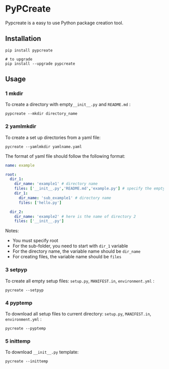 # PyPCreate

Pypcreate is a easy to use Python package creation tool.

## Installation

```shell
pip install pypcreate

# to upgrade 
pip install --upgrade pypcreate
```

## Usage

### 1 mkdir

To create a directory with empty`__init__.py` and `README.md` :

```shell
pypcreate --mkdir directory_name
```

### 2 yamlmkdir

To create a set up directories from a yaml file:

```shell
pycreate --yamlmkdir yamlname.yaml
```

The format of yaml file should follow the following format:

```yaml
name: example

root:
  dir_1:
    dir_name: 'example1' # directory name
    files: ['__init__.py','README.md','example.py'] # specify the empty files in the directory 
    dir_1: 
      dir_name: 'sub_example1' # directory name
      files: ['hello.py'] 

  dir_2:
    dir_name: 'example2' # here is the name of directory 2 
    files: ['__init__.py'] 
```

Notes:

- You must specify root
- For the sub-folder, you need to start with `dir_1` variable
- For the directory name, the variable name should be `dir_name`
- For creating files, the variable name should be `files`

### 3 setpyp

To create all empty setup files: `setup.py`, `MANIFEST.in`, `environment.yml` :

```
pycreate --setpyp
```

### 4 pyptemp

To download all setup files to current directory: `setup.py`, `MANIFEST.in`, `environment.yml` :

```
pycreate --pyptemp
```

### 5 inittemp

To download `__init__.py` template:

```
pycreate --inittemp
```

